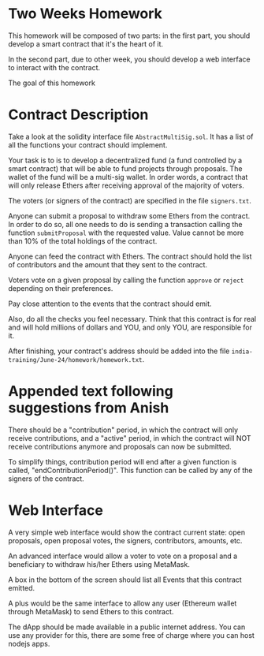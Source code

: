 # Two Weeks Homework

This homework will be composed of two parts: in the first
part, you should develop a smart contract that it's the
heart of it.

In the second part, due to other week, you should develop
a web interface to interact with the contract.

The goal of this homework
# Contract Description

Take a look at the solidity interface file `AbstractMultiSig.sol`.
It has a list of all the functions your contract should implement.

Your task is to is to develop a decentralized fund (a fund controlled
by a smart contract) that will be able to fund projects through
proposals. The wallet of the fund will be a multi-sig wallet.
In order words, a contract that will only release Ethers after
receiving approval of the majority of voters.

The voters (or signers of the contract) are specified in
the file `signers.txt`.

Anyone can submit a proposal to withdraw some Ethers from
the contract. In order to do so, all one needs to do is
sending a transaction calling the function `submitProposal`
with the requested value. Value cannot be more than 10%
of the total holdings of the contract.

Anyone can feed the contract with Ethers. The contract should
hold the list of contributors and the amount that they sent
to the contract.

Voters vote on a given proposal by calling the function
`approve` or `reject` depending on their preferences.

Pay close attention to the events that the contract should
emit.

Also, do all the checks you feel necessary. Think that this
contract is for real and will hold millions of dollars and YOU,
and only YOU, are responsible for it.

After finishing, your contract's address should be added into
the file `india-training/June-24/homework/homework.txt`.

# Appended text following suggestions from Anish

There should be a "contribution" period, in which the contract
will only receive contributions, and a "active" period, in which
the contract will NOT receive contributions anymore and proposals
can now be submitted.

To simplify things, contribution period will end after a given
function is called, "endContributionPeriod()". This function can
be called by any of the signers of the contract.

# Web Interface

A very simple web interface would show the contract current
state: open proposals, open proposal votes, the signers,
contributors, amounts, etc.

An advanced interface would allow a voter to vote on a proposal
and a beneficiary to withdraw his/her Ethers using MetaMask.

A box in the bottom of the screen should list all Events that
this contract emitted.

A plus would be the same interface to allow any user (Ethereum
wallet through MetaMask) to send Ethers to this contract.

The dApp should be made available in a public internet address.
You can use any provider for this, there are some free of charge
where you can host nodejs apps.
